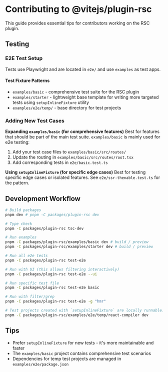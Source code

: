 # Contributing to @vitejs/plugin-rsc

This guide provides essential tips for contributors working on the RSC plugin.

## Testing

### E2E Test Setup

Tests use Playwright and are located in `e2e/` and use `examples` as test apps.

#### Test Fixture Patterns

- `examples/basic` - comprehensive test suite for the RSC plugin
- `examples/starter` - lightweight base template for writing more targeted tests using `setupInlineFixture` utility
- `examples/e2e/temp/` - base directory for test projects

### Adding New Test Cases

**Expanding `examples/basic` (for comprehensive features)**
Best for features that should be part of the main test suite. `examples/basic` is mainly used for e2e testing:

1. Add your test case files to `examples/basic/src/routes/`
2. Update the routing in `examples/basic/src/routes/root.tsx`
3. Add corresponding tests in `e2e/basic.test.ts`

**Using `setupInlineFixture` (for specific edge cases)**
Best for testing specific edge cases or isolated features. See `e2e/ssr-thenable.test.ts` for the pattern.

<!-- TODO: mention unit test -->

## Development Workflow

<!-- TODO: mention playwright vscode extension? -->

```bash
# Build packages
pnpm dev # pnpm -C packages/plugin-rsc dev

# Type check
pnpm -C packages/plugin-rsc tsc-dev

# Run examples
pnpm -C packages/plugin-rsc/examples/basic dev # build / preview
pnpm -C packages/plugin-rsc/examples/starter dev # build / preview

# Run all e2e tests
pnpm -C packages/plugin-rsc test-e2e

# Run with UI (this allows filtering interactively)
pnpm -C packages/plugin-rsc test-e2e --ui

# Run specific test file
pnpm -C packages/plugin-rsc test-e2e basic

# Run with filter/grep
pnpm -C packages/plugin-rsc test-e2e -g "hmr"

# Test projects created with `setupInlineFixture` are locally runnable. For example:
pnpm -C packages/plugin-rsc/examples/e2e/temp/react-compiler dev
```

## Tips

- Prefer `setupInlineFixture` for new tests - it's more maintainable and faster
- The `examples/basic` project contains comprehensive test scenarios
- Dependencies for temp test projects are managed in `examples/e2e/package.json`
